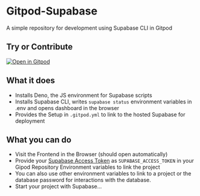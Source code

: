 # Gitpod-Supabase
A simple repository for development using Supabase CLI in Gitpod

## Try or Contribute
[![Open in Gitpod](https://gitpod.io/button/open-in-gitpod.svg)](https://gitpod.io#https://github.com/Eetezadi/Gitpod-Supabase)

## What it does
* Installs Deno, the JS environment for Supabase scripts
* Installs Supabase CLI, writes `supabase status` environment variables in .env and opens dashboard in the browser
* Provides the Setup in `.gitpod.yml` to link to the hosted Supabase for deployment

## What you can do
* Visit the Frontend in the Browser (should open automatically)
* Provide your [Supabase Access Token](https://supabase.com/dashboard/account/tokens) as `SUPABASE_ACCESS_TOKEN` in your Gipod Repository Environment variables to link the project
* You can also use other environment variables to link to a project or the database password for interactions with the database.
* Start your project with Supabase...
